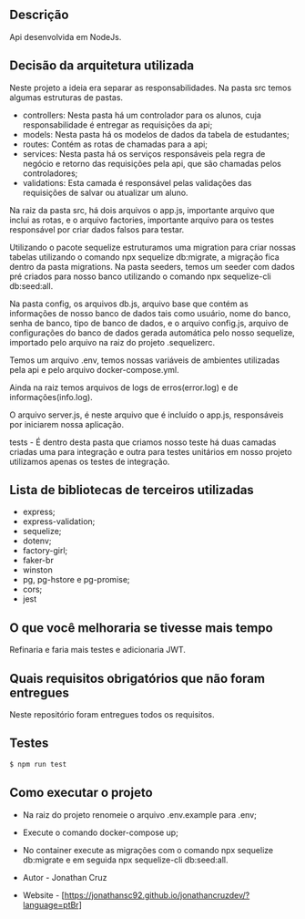 ## Descrição

Api desenvolvida em NodeJs.

## Decisão da arquitetura utilizada

Neste projeto a ideia era separar as responsabilidades.
Na pasta src temos algumas estruturas de pastas.
- controllers: Nesta pasta há um controlador para os alunos, cuja responsabilidade é entregar as requisições da api;
- models: Nesta pasta há os modelos de dados da tabela de estudantes;
- routes: Contém as rotas de chamadas para a api;
- services: Nesta pasta há os serviços responsáveis pela regra de negócio e retorno das requisições pela api, que são chamadas pelos controladores;
- validations: Esta camada é responsável pelas validações das requisições de salvar ou atualizar um aluno.

Na raiz da pasta src, há dois arquivos o app.js, importante arquivo que inclui as rotas, e o arquivo factories, importante arquivo para os testes responsável por criar dados falsos para testar.

Utilizando o pacote sequelize estruturamos uma migration para criar nossas tabelas utilizando o comando npx sequelize db:migrate, a migração fica dentro da pasta migrations.
Na pasta seeders, temos um seeder com dados pré criados para nosso banco utilizando o comando npx sequelize-cli db:seed:all.

Na pasta config, os arquivos db.js, arquivo base que contém as informações de nosso banco de dados tais como usuário, nome do banco, senha de banco, tipo de banco de dados, e o arquivo config.js, arquivo de configurações do banco de dados gerada automática pelo nosso sequelize, importado pelo arquivo na raiz do projeto .sequelizerc.

Temos um arquivo .env, temos nossas variáveis de ambientes utilizadas pela api e pelo arquivo docker-compose.yml.

Ainda na raiz temos arquivos de logs de erros(error.log) e de informações(info.log).

O arquivo server.js, é neste arquivo que é incluído o app.js, responsáveis por iniciarem nossa aplicação.

tests - É dentro desta pasta que criamos nosso teste há duas camadas criadas uma para integração e outra para testes unitários em nosso projeto utilizamos apenas os testes de integração.

## Lista de bibliotecas de terceiros utilizadas

- express; 
- express-validation;
- sequelize; 
- dotenv; 
- factory-girl;
- faker-br 
- winston
- pg, pg-hstore e pg-promise;
- cors;
- jest

## O que você melhoraria se tivesse mais tempo

Refinaria e faria mais testes e adicionaria JWT.

## Quais requisitos obrigatórios que não foram entregues

Neste repositório foram entregues todos os requisitos.

## Testes

```bash
$ npm run test
```

## Como executar o projeto

- Na raiz do projeto renomeie o arquivo .env.example para .env;
- Execute o comando docker-compose up;
- No container execute as migrações com o comando npx sequelize db:migrate e em seguida npx sequelize-cli db:seed:all.



- Autor - Jonathan Cruz
- Website - [https://jonathansc92.github.io/jonathancruzdev/?language=ptBr]

